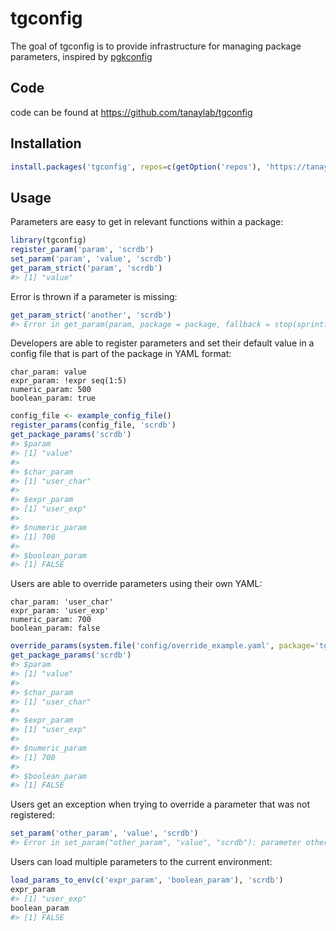 tgconfig
========

The goal of tgconfig is to provide infrastructure for managing package parameters, inspired by [pgkconfig](https://github.com/r-lib/pkgconfig)

Code
----

code can be found at <https://github.com/tanaylab/tgconfig>

Installation
------------

``` r
install.packages('tgconfig', repos=c(getOption('repos'), 'https://tanaylab.bitbucket.io/repo'))
```

Usage
-----

Parameters are easy to get in relevant functions within a package:

``` r
library(tgconfig)
register_param('param', 'scrdb')
set_param('param', 'value', 'scrdb')
get_param_strict('param', 'scrdb')
#> [1] "value"
```

Error is thrown if a parameter is missing:

``` r
get_param_strict('another', 'scrdb')
#> Error in get_param(param, package = package, fallback = stop(sprintf("there is no parameter \"%s\" in package \"%s\"", : there is no parameter "another" in package "scrdb"
```

Developers are able to register parameters and set their default value in a config file that is part of the package in YAML format:

    char_param: value
    expr_param: !expr seq(1:5)
    numeric_param: 500
    boolean_param: true

``` r
config_file <- example_config_file()
register_params(config_file, 'scrdb')
get_package_params('scrdb')
#> $param
#> [1] "value"
#> 
#> $char_param
#> [1] "user_char"
#> 
#> $expr_param
#> [1] "user_exp"
#> 
#> $numeric_param
#> [1] 700
#> 
#> $boolean_param
#> [1] FALSE
```

Users are able to override parameters using their own YAML:

    char_param: 'user_char'
    expr_param: 'user_exp'
    numeric_param: 700
    boolean_param: false

``` r
override_params(system.file('config/override_example.yaml', package='tgconfig'), package='scrdb')
get_package_params('scrdb')
#> $param
#> [1] "value"
#> 
#> $char_param
#> [1] "user_char"
#> 
#> $expr_param
#> [1] "user_exp"
#> 
#> $numeric_param
#> [1] 700
#> 
#> $boolean_param
#> [1] FALSE
```

Users get an exception when trying to override a parameter that was not registered:

``` r
set_param('other_param', 'value', 'scrdb')
#> Error in set_param("other_param", "value", "scrdb"): parameter other_param is not registered in package "scrdb"
```

Users can load multiple parameters to the current environment:

``` r
load_params_to_env(c('expr_param', 'boolean_param'), 'scrdb')
expr_param
#> [1] "user_exp"
boolean_param
#> [1] FALSE
```
